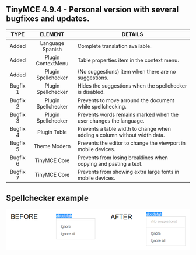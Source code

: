 ## TinyMCE 4.9.4 - Personal version with several bugfixes and updates.

TYPE | ELEMENT | DETAILS
:---: | :---: | --- |
Added | Language Spanish | Complete translation available.
Added | Plugin ContextMenu | Table properties item in the context menu.
Added | Plugin Spellchecker | (No suggestions) item when there are no suggestions.
Bugfix 1 | Plugin Spellchecker | Hides the suggestions when the spellchecker is disabled.
Bugfix 2 | Plugin Spellchecker | Prevents to move arround the document while spellchecking.
Bugfix 3 | Plugin Spellchecker | Prevents words remains marked when the user changes the language.
Bugfix 4 | Plugin Table | Prevents a table width to change when adding a column without width data.
Bugfix 5 | Theme Modern | Prevents the editor to change the viewport in mobile devices.
Bugfix 6 | TinyMCE Core | Prevents from losing breaklines when copying and pasting a text.
Bugfix 7 | TinyMCE Core | Prevents from showing extra large fonts in mobile devices.

## Spellchecker example

![alt spellchecker](https://raw.githubusercontent.com/lrusso/tinymce/master/spellchecker.png)
